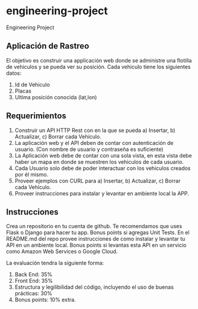 # engineering-project
Engineering Project

## Aplicación de Rastreo

El objetivo es construir una applicación web donde se administre una flotilla de vehiculos y se pueda ver su posición.
Cada vehiculo tiene los siguientes datos:

1. Id de Vehiculo
2. Placas
3. Ultima posición conocida (lat,lon)

## Requerimientos

1. Construir un API HTTP Rest con  en la que se pueda a) Insertar, b) Actualizar, c) Borrar cada Vehículo.
2. La aplicación web y el API deben de contar con autenticación de usuario. (Con nombre de usuario y contraseña es suficiente)
3. La Aplicación web debe de contar con una sola vista, en esta vista debe haber un mapa en donde se muestren los vehiculos de cada usuario.
4. Cada Usuario solo debe de poder interactuar con los vehiculos creados por él mismo.
5. Proveer ejemplos con CURL  para a) Insertar, b) Actualizar, c) Borrar cada Vehículo.
6. Proveer instrucciones para instalar y levantar en ambiente local la APP.

## Instrucciones

Crea un repositorio en tu cuenta de github. Te recomendamos que uses Flask o Django para hacer tu app. Bonus points si agregas Unit Tests. En el README.md del repo provee instrucciones de como instalar y levantar tu API en un ambiente local. Bonus points si levantas esta API en un servicio como Amazon Web Services o Google Cloud. 

La evaluación tendra la siguiente forma:

1. Back End: 35%
2. Front End: 35%
3. Estructura y legilibilidad del código, incluyendo el uso de buenas prácticas: 30%
4. Bonus points: 10% extra.
